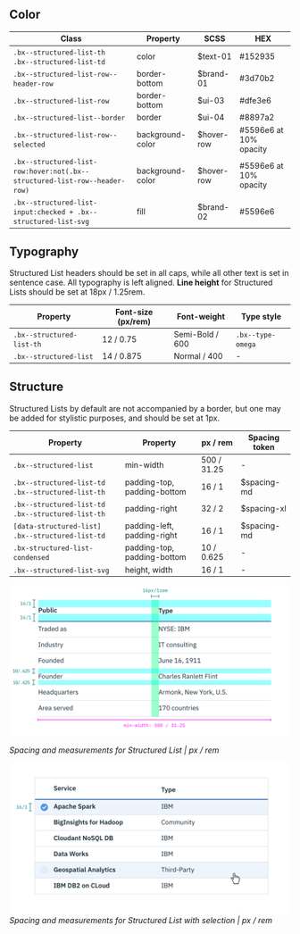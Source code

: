 ## Color

| Class                                                                                            | Property         | SCSS      | HEX      |
|--------------------------------------------------------------------------------------------------|------------------|-----------|----------|
| `.bx--structured-list-th` </br> `.bx--structured-list-td`                                        | color            | $text-01  | #152935  |
| `.bx--structured-list-row--header-row`                                                           | border-bottom    | $brand-01 | #3d70b2  |
| `.bx--structured-list-row`                                                                       | border-bottom    | $ui-03    | #dfe3e6  |
| `.bx--structured-list--border`                                                                   | border           | $ui-04    | #8897a2  |
| `.bx--structured-list-row--selected`                                                             | background-color | $hover-row| #5596e6 at 10% opacity |
| `.bx--structured-list-row:hover:not(.bx--structured-list-row--header-row)`                       | background-color | $hover-row| #5596e6 at 10% opacity |
| `.bx--structured-list-input:checked + .bx--structured-list-svg`                                  | fill             | $brand-02 | #5596e6  |


## Typography
Structured List headers should be set in all caps, while all other text is set in sentence case. All typography is left aligned. **Line height** for Structured Lists should be set at 18px / 1.25rem.

| Property                  | Font-size (px/rem) | Font-weight     | Type style        |
|---------------------------|--------------------|-----------------|-------------------|
| `.bx--structured-list-th` | 12 / 0.75          | Semi-Bold / 600 | `.bx--type-omega` |
| `.bx--structured-list`    | 14 / 0.875         | Normal / 400    | -                 |

## Structure
Structured Lists by default are not accompanied by a border, but one may be added for stylistic purposes, and should be set at 1px.  


| Property                                                   | Property                    | px / rem   | Spacing token |
|------------------------------------------------------------|-----------------------------|------------|---------------|
| `.bx--structured-list`                                     | min-width                   | 500 / 31.25| - |
| `.bx--structured-list-td` </br> `.bx--structured-list-th`  | padding-top, padding-bottom | 16 / 1     | $spacing-md   |
| `.bx--structured-list-td` </br> `.bx--structured-list-th`  | padding-right               | 32 / 2     | $spacing-xl   |
| `[data-structured-list] .bx--structured-list-td`           | padding-left, padding-right | 16 / 1     | $spacing-md   |
| `.bx-structured-list-condensed`                            | padding-top, padding-bottom | 10 / 0.625 | - |
| `.bx--structured-list-svg`                                 | height, width               | 16 / 1     | - |


![Spacing and measurements for Structured List](images/structured-list-style-1.png)

_Spacing and measurements for Structured List | px / rem_


![Spacing and measurements for Structured List with selection](images/structured-list-style-2.png)
_Spacing and measurements for Structured List with selection | px / rem_
